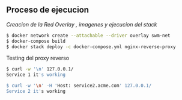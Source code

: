 
Proceso de ejecucion
----

*Creacion de la Red Overlay , imagenes y ejecucion del stack*


```bash
$ docker network create --attachable --driver overlay swm-net
$ docker-compose build
$ docker stack deploy -c docker-compose.yml nginx-reverse-proxy
```

Testing del proxy reverso


```bash
$ curl -w '\n' 127.0.0.1/
Service 1 it's working

$ curl -w '\n' -H 'Host: service2.acme.com' 127.0.0.1/
Service 2 it's working
```
